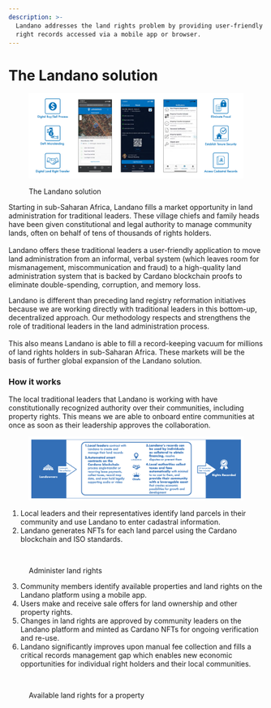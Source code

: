 ```yaml
---
description: >-
  Landano addresses the land rights problem by providing user-friendly land
  right records accessed via a mobile app or browser.
---
```


# The Landano solution

<figure><img src="../.gitbook/assets/2024-04-24--Landano-UIs-concept.png" alt=""><figcaption><p>The Landano solution</p></figcaption></figure>

Starting in sub-Saharan Africa, Landano fills a market opportunity in land administration for traditional leaders. These village chiefs and family heads have been given constitutional and legal authority to manage community lands, often on behalf of tens of thousands of rights holders.\
\
Landano offers these traditional leaders a user-friendly application to move land administration from an informal, verbal system (which leaves room for mismanagement, miscommunication and fraud) to a high-quality land administration system that is backed by Cardano blockchain proofs to eliminate double-spending, corruption, and memory loss.&#x20;

Landano is different than preceding land registry reformation initiatives because we are working directly with traditional leaders in this bottom-up, decentralized approach. Our methodology respects and strengthens the role of traditional leaders in the land administration process.\
\
This also means Landano is able to fill a record-keeping vacuum for millions of land rights holders in sub-Saharan Africa. These markets will be the basis of further global expansion of the Landano solution.

### How it works

The local traditional leaders that Landano is working with have constitutionally recognized authority over their communities, including property rights. This means we are able to onboard entire communities at once as soon as their leadership approves the collaboration.&#x20;

<figure><img src="../.gitbook/assets/2024-04-25--Ladnano--how-it-works (1).png" alt=""><figcaption></figcaption></figure>

1. Local leaders and their representatives identify land parcels in their community and use Landano to enter cadastral information.
2. Landano generates NFTs for each land parcel using the Cardano blockchain and ISO standards.

<figure><img src="../.gitbook/assets/Screenshot 2024-04-25 at 10.49.37 AM.png" alt=""><figcaption><p>Administer land rights</p></figcaption></figure>

3. Community members identify available properties and land rights on the Landano platform using a mobile app.
4. Users make and receive sale offers for land ownership and other property rights.&#x20;
5. Changes in land rights are approved by community leaders on the Landano platform and minted as Cardano NFTs for ongoing verification and re-use.
6. Landano significantly improves upon manual fee collection and fills a critical records management gap which enables new economic opportunities for individual right holders and their local communities.

<figure><img src="../.gitbook/assets/Screenshot 2024-04-25 at 10.50.52 AM (1).png" alt=""><figcaption><p>Available land rights for a property</p></figcaption></figure>

